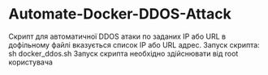 # Automate-Docker-DDOS-Attack
Скрипт для автоматичної DDOS атаки по заданих IP або URL
в дофільному файлі вказується список IP або URL адрес.
Запуск скрипта: sh docker_ddos.sh <file ip or url.txt>
Запуск скрипта необхідно здійснювати від root користувача
